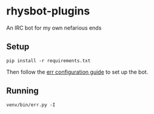 rhysbot-plugins
=====

An IRC bot for my own nefarious ends

## Setup

    pip install -r requirements.txt

Then follow the [err configuration guide][guide] to set up the bot.

## Running

    venv/bin/err.py -I

[guide]: http://gbin.github.io/err/user_guide/setup/#configuration

